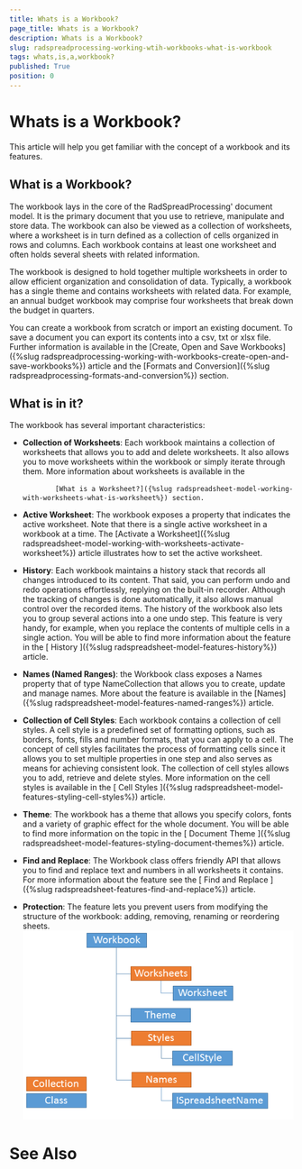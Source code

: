 ```yaml
---
title: Whats is a Workbook?
page_title: Whats is a Workbook?
description: Whats is a Workbook?
slug: radspreadprocessing-working-wtih-workbooks-what-is-workbook
tags: whats,is,a,workbook?
published: True
position: 0
---
```


# Whats is a Workbook?



This article will help you get familiar with the concept of a workbook and its features.
      

## What is a Workbook?

The workbook lays in the core of the RadSpreadProcessing' document model. It is the primary document that you use to retrieve, manipulate and store data. The workbook can also be viewed as a collection of worksheets, where a worksheet is in turn defined as a collection of cells organized in rows and columns. Each workbook contains at least one worksheet and often holds several sheets with related information.
        

The workbook is designed to hold together multiple worksheets in order to allow efficient organization and consolidation of data. Typically, a workbook has a single theme and contains worksheets with related data. For example, an annual budget workbook may comprise four worksheets that break down the budget in quarters.
        

You can create a workbook from scratch or import an existing document. To save a document you can export its contents into a csv, txt or xlsx file. Further information is available in the
          [Create, Open and Save Workbooks]({%slug radspreadprocessing-working-with-workbooks-create-open-and-save-workbooks%}) article and the
          [Formats and Conversion]({%slug radspreadprocessing-formats-and-conversion%}) section.
        

## What is in it?

The workbook has several important characteristics:
        

* __Collection of Worksheets__: Each workbook maintains a collection of worksheets that allows you to add and delete worksheets. It also allows you to move worksheets within the workbook or simply iterate through them. More information about worksheets is available in the 
           
              [What is a Worksheet?]({%slug radspreadsheet-model-working-with-worksheets-what-is-worksheet%}) section.
            

* __Active Worksheet__: The workbook exposes a property that indicates the active worksheet. Note that there is a single
              active worksheet in a workbook at a time. The [Activate a Worksheet]({%slug radspreadsheet-model-working-with-worksheets-activate-worksheet%}) article illustrates how to set the active worksheet.
            

* __History__: Each workbook maintains a history stack that records all changes introduced to its content. That said, you can
              perform undo and redo operations effortlessly, replying on the built-in recorder. Although the tracking of changes is done automatically, it also
              allows manual control over the recorded items. The history of the workbook also lets you to group several actions into a one undo step. This
              feature is very handy, for example, when you replace the contents of multiple cells in a single action. You will be able to find more information
              about the feature in the
              [
                History
              ]({%slug radspreadsheet-model-features-history%})
              article.
            

* __Names (Named Ranges)__: the Workbook class exposes a Names property that of type NameCollection that allows you to create,
              update and manage names. More about the feature is available in the [Names]({%slug radspreadsheet-model-features-named-ranges%}) article.
            

* __Collection of Cell Styles__: Each workbook contains a collection of cell styles. A cell style is a predefined set of formatting
              options, such as borders, fonts, fills and number formats, that you can apply to a cell. The concept of cell styles facilitates the process of
              formatting cells since it allows you to set multiple properties in one step and also serves as means for achieving consistent look. The collection
              of cell styles allows you to add, retrieve and delete styles. More information on the cell styles is available in the
              [
                Cell Styles
              ]({%slug radspreadsheet-model-features-styling-cell-styles%})
              article.
            

* __Theme__: The workbook has a theme that allows you specify colors, fonts and a variety of graphic effect for the whole
              document. You will be able to find more information on the topic in the
              [
                Document Theme
              ]({%slug radspreadsheet-model-features-styling-document-themes%})
              article.
            

* __Find and Replace__: The Workbook class offers friendly API that allows you to find and replace text and numbers in all worksheets
              it contains. For more information about the feature see the
              [
                Find and Replace
              ]({%slug radspreadsheet-features-find-and-replace%})
              article.
            

* __Protection__: The feature lets you prevent users from modifying the structure of the workbook: adding, removing, renaming or reordering sheets.
            ![Rad Spreadsheet Model Working with Workbooks What is Workbook 02](images/RadSpreadsheet_Model_Working_with_Workbooks_What_is_Workbook_02.png)

# See Also
